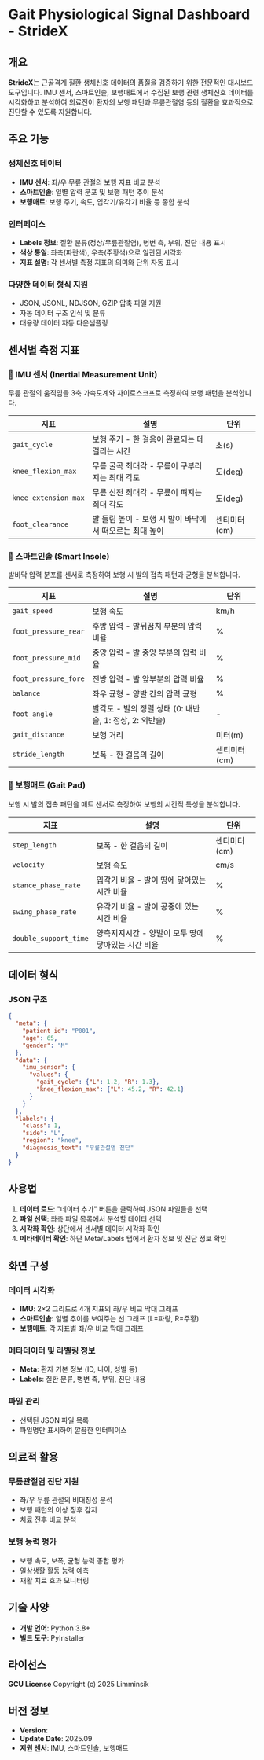 # Gait Physiological Signal Dashboard - StrideX

## 개요

**StrideX**는 근골격계 질환 생체신호 데이터의 품질을 검증하기 위한 전문적인 대시보드 도구입니다. IMU 센서, 스마트인솔, 보행매트에서 수집된 보행 관련 생체신호 데이터를 시각화하고 분석하여 의료진이 환자의 보행 패턴과 무릎관절염 등의 질환을 효과적으로 진단할 수 있도록 지원합니다.

## 주요 기능

### 생체신호 데이터
- **IMU 센서**: 좌/우 무릎 관절의 보행 지표 비교 분석
- **스마트인솔**: 일별 압력 분포 및 보행 패턴 추이 분석  
- **보행매트**: 보행 주기, 속도, 입각기/유각기 비율 등 종합 분석

### 인터페이스
- **Labels 정보**: 질환 분류(정상/무릎관절염), 병변 측, 부위, 진단 내용 표시
- **색상 통일**: 좌측(파란색), 우측(주황색)으로 일관된 시각화
- **지표 설명**: 각 센서별 측정 지표의 의미와 단위 자동 표시

### 다양한 데이터 형식 지원
- JSON, JSONL, NDJSON, GZIP 압축 파일 지원
- 자동 데이터 구조 인식 및 분류
- 대용량 데이터 자동 다운샘플링


## 센서별 측정 지표
### 🦵 IMU 센서 (Inertial Measurement Unit)
무릎 관절의 움직임을 3축 가속도계와 자이로스코프로 측정하여 보행 패턴을 분석합니다.

| 지표 | 설명 | 단위 |
|------|------|------|
| `gait_cycle` | 보행 주기 - 한 걸음이 완료되는 데 걸리는 시간 | 초(s) |
| `knee_flexion_max` | 무릎 굴곡 최대각 - 무릎이 구부러지는 최대 각도 | 도(deg) |
| `knee_extension_max` | 무릎 신전 최대각 - 무릎이 펴지는 최대 각도 | 도(deg) |
| `foot_clearance` | 발 들림 높이 - 보행 시 발이 바닥에서 떠오르는 최대 높이 | 센티미터(cm) |

### 👟 스마트인솔 (Smart Insole)
발바닥 압력 분포를 센서로 측정하여 보행 시 발의 접촉 패턴과 균형을 분석합니다.

| 지표 | 설명 | 단위 |
|------|------|------|
| `gait_speed` | 보행 속도 | km/h |
| `foot_pressure_rear` | 후방 압력 - 발뒤꿈치 부분의 압력 비율 | % |
| `foot_pressure_mid` | 중앙 압력 - 발 중앙 부분의 압력 비율 | % |
| `foot_pressure_fore` | 전방 압력 - 발 앞부분의 압력 비율 | % |
| `balance` | 좌우 균형 - 양발 간의 압력 균형 | % |
| `foot_angle` | 발각도 - 발의 정렬 상태 (0: 내반슬, 1: 정상, 2: 외반슬) | - |
| `gait_distance` | 보행 거리 | 미터(m) |
| `stride_length` | 보폭 - 한 걸음의 길이 | 센티미터(cm) |

### 🚶 보행매트 (Gait Pad)
보행 시 발의 접촉 패턴을 매트 센서로 측정하여 보행의 시간적 특성을 분석합니다.

| 지표 | 설명 | 단위 |
|------|------|------|
| `step_length` | 보폭 - 한 걸음의 길이 | 센티미터(cm) |
| `velocity` | 보행 속도 | cm/s |
| `stance_phase_rate` | 입각기 비율 - 발이 땅에 닿아있는 시간 비율 | % |
| `swing_phase_rate` | 유각기 비율 - 발이 공중에 있는 시간 비율 | % |
| `double_support_time` | 양측지지시간 - 양발이 모두 땅에 닿아있는 시간 비율 | % |

## 데이터 형식

### JSON 구조
```json
{
  "meta": {
    "patient_id": "P001",
    "age": 65,
    "gender": "M"
  },
  "data": {
    "imu_sensor": {
      "values": {
        "gait_cycle": {"L": 1.2, "R": 1.3},
        "knee_flexion_max": {"L": 45.2, "R": 42.1}
      }
    }
  },
  "labels": {
    "class": 1,
    "side": "L",
    "region": "knee",
    "diagnosis_text": "무릎관절염 진단"
  }
}
```

## 사용법

1. **데이터 로드**: "데이터 추가" 버튼을 클릭하여 JSON 파일들을 선택
2. **파일 선택**: 좌측 파일 목록에서 분석할 데이터 선택
3. **시각화 확인**: 상단에서 센서별 데이터 시각화 확인
4. **메타데이터 확인**: 하단 Meta/Labels 탭에서 환자 정보 및 진단 정보 확인

## 화면 구성

### 데이터 시각화
- **IMU**: 2×2 그리드로 4개 지표의 좌/우 비교 막대 그래프
- **스마트인솔**: 일별 추이를 보여주는 선 그래프 (L=파랑, R=주황)
- **보행매트**: 각 지표별 좌/우 비교 막대 그래프

### 메타데이터 및 라벨링 정보
- **Meta**: 환자 기본 정보 (ID, 나이, 성별 등)
- **Labels**: 질환 분류, 병변 측, 부위, 진단 내용

### 파일 관리
- 선택된 JSON 파일 목록
- 파일명만 표시하여 깔끔한 인터페이스

## 의료적 활용

### 무릎관절염 진단 지원
- 좌/우 무릎 관절의 비대칭성 분석
- 보행 패턴의 이상 징후 감지
- 치료 전후 비교 분석

### 보행 능력 평가
- 보행 속도, 보폭, 균형 능력 종합 평가
- 일상생활 활동 능력 예측
- 재활 치료 효과 모니터링

## 기술 사양

- **개발 언어**: Python 3.8+
- **빌드 도구**: PyInstaller

## 라이선스

**GCU License**  Copyright (c) 2025 Limminsik

## 버전 정보

- **Version**:
- **Update Date**: 2025.09
- **지원 센서**: IMU, 스마트인솔, 보행매트
